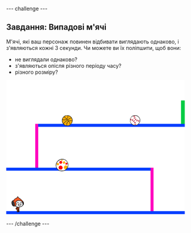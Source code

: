 \--- challenge \---

## Завдання: Випадові м'ячі

М'ячі, які ваш персонаж повинен відбивати виглядають однаково, і з'являються кожні 3 секунди. Чи можете ви їх поліпшити, щоб вони:

+ не виглядали однаково?
+ з'являються опісля різного періоду часу?
+ різного розміру?

![скріншот](images/dodge-ball-random.png)

\--- /challenge \---